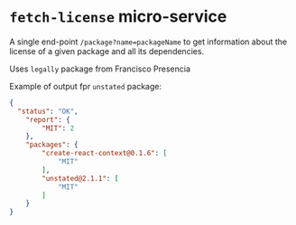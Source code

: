 # `fetch-license` micro-service

A single end-point `/package?name=packageName` to get information about the license of a given package and all its dependencies.

Uses `legally` package from Francisco Presencia

Example of output fpr `unstated` package:

```json
{
  "status": "OK",
	"report": {
		"MIT": 2
	},  
	"packages": {
		"create-react-context@0.1.6": [
			"MIT"
		],
		"unstated@2.1.1": [
			"MIT"
		]
	}
}
```